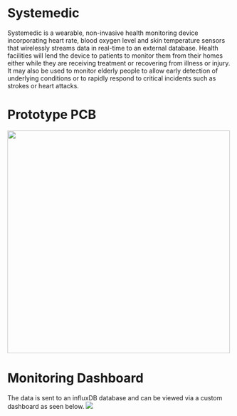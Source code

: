 # Systemedic
Systemedic is a wearable, non-invasive health monitoring device incorporating heart rate, blood oxygen level and skin temperature sensors that wirelessly streams data in real-time to an external database. Health facilities will lend the device to patients to monitor them from their homes either while they are receiving treatment or recovering from illness or injury.
It may also be used to monitor elderly people to allow early detection of underlying conditions or to rapidly respond to critical incidents such as strokes or heart attacks. 

# Prototype PCB
<img src="https://i.ibb.co/bm6Cnh5/IMG-20210722-101328448-2.jpg" width="500">

# Monitoring Dashboard
The data is sent to an influxDB database and can be viewed via a custom dashboard as seen below.
![](https://i.ibb.co/gr9t9dh/Untitled.png)

